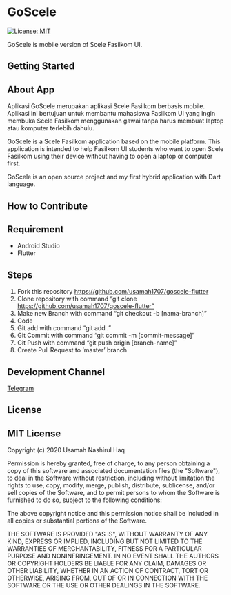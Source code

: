 GoScele
=======

[![License: MIT](https://img.shields.io/badge/License-MIT-yellow.svg)](https://opensource.org/licenses/MIT)

GoScele is mobile version of Scele Fasilkom UI.

Getting Started
---------------

About App
---------
Aplikasi GoScele merupakan aplikasi Scele Fasilkom berbasis mobile. Aplikasi ini bertujuan untuk membantu mahasiswa Fasilkom UI yang ingin membuka Scele Fasilkom menggunakan gawai tanpa harus membuat laptop atau komputer terlebih dahulu.

GoScele is a Scele Fasilkom application based on the mobile platform. This application is intended to help Fasilkom UI students who want to open Scele Fasilkom using their device without having to open a laptop or computer first. 

GoScele is an open source project and my first hybrid application with Dart language.

How to Contribute
-----------------
## Requirement
- Android Studio
- Flutter

## Steps
1. Fork this repository https://github.com/usamah1707/goscele-flutter
2. Clone repository with command “git clone https://github.com/usamah1707/goscele-flutter”
3. Make new Branch with command “git checkout -b [nama-branch]”
4. Code
5. Git add with command “git add .”
6. Git Commit with command “git commit -m [commit-message]”
7. Git Push with command “git push origin [branch-name]”
8. Create Pull Request to ‘master’ branch

Development Channel
-------------------
[Telegram](https://t.me/joinchat/HU00dWCmIn4G8BiB)

License
-------

## MIT License

Copyright (c) 2020 Usamah Nashirul Haq

Permission is hereby granted, free of charge, to any person obtaining a copy
of this software and associated documentation files (the "Software"), to deal
in the Software without restriction, including without limitation the rights
to use, copy, modify, merge, publish, distribute, sublicense, and/or sell
copies of the Software, and to permit persons to whom the Software is
furnished to do so, subject to the following conditions:

The above copyright notice and this permission notice shall be included in all
copies or substantial portions of the Software.

THE SOFTWARE IS PROVIDED "AS IS", WITHOUT WARRANTY OF ANY KIND, EXPRESS OR
IMPLIED, INCLUDING BUT NOT LIMITED TO THE WARRANTIES OF MERCHANTABILITY,
FITNESS FOR A PARTICULAR PURPOSE AND NONINFRINGEMENT. IN NO EVENT SHALL THE
AUTHORS OR COPYRIGHT HOLDERS BE LIABLE FOR ANY CLAIM, DAMAGES OR OTHER
LIABILITY, WHETHER IN AN ACTION OF CONTRACT, TORT OR OTHERWISE, ARISING FROM,
OUT OF OR IN CONNECTION WITH THE SOFTWARE OR THE USE OR OTHER DEALINGS IN THE
SOFTWARE.


